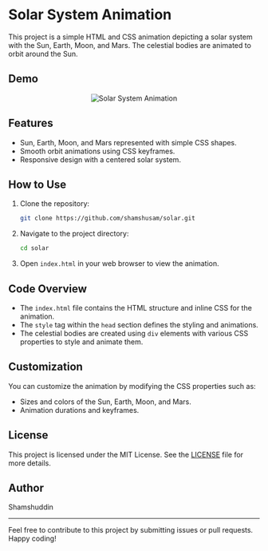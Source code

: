 # Solar System Animation

This project is a simple HTML and CSS animation depicting a solar system with the Sun, Earth, Moon, and Mars. The celestial bodies are animated to orbit around the Sun.

## Demo

<p align="center">
  <img src="https://i.pinimg.com/originals/07/43/d5/0743d571f175ebc1977cbdfc7c5eeced.gif" alt="Solar System Animation">
</p>

## Features

- Sun, Earth, Moon, and Mars represented with simple CSS shapes.
- Smooth orbit animations using CSS keyframes.
- Responsive design with a centered solar system.

## How to Use

1. Clone the repository:
    ```bash
    git clone https://github.com/shamshusam/solar.git
    ```
2. Navigate to the project directory:
    ```bash
    cd solar
    ```
3. Open `index.html` in your web browser to view the animation.

## Code Overview

- The `index.html` file contains the HTML structure and inline CSS for the animation.
- The `style` tag within the `head` section defines the styling and animations.
- The celestial bodies are created using `div` elements with various CSS properties to style and animate them.

## Customization

You can customize the animation by modifying the CSS properties such as:
- Sizes and colors of the Sun, Earth, Moon, and Mars.
- Animation durations and keyframes.

## License

This project is licensed under the MIT License. See the [LICENSE](LICENSE) file for more details.

## Author

Shamshuddin

---

Feel free to contribute to this project by submitting issues or pull requests. Happy coding!
